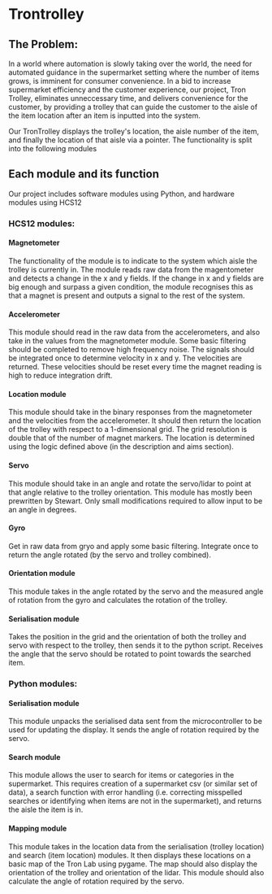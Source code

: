 # Trontrolley

## The Problem:
In a world where automation is slowly taking over the world, the need for automated guidance in the supermarket setting where the number of items grows, is imminent for consumer convenience. In a bid to increase supermarket efficiency and the customer experience, our project, Tron Trolley, eliminates unneccessary time, and delivers convenience for the customer, by providing a trolley that can guide the customer to the aisle of the item location after an item is inputted into the system.

Our TronTrolley displays the trolley's location, the aisle number of the item, and finally the location of that aisle via a pointer. The functionality
is split into the following modules


## Each module and its function
Our project includes software modules using Python, and hardware modules using HCS12

### HCS12 modules:

#### Magnetometer
The functionality of the module is to indicate to the system which aisle the trolley is currently in. The module reads raw data from the magentometer and detects a change in the x and y fields. If the change in x and y fields are big enough and surpass a given condition, the module recognises this as that a magnet is present and outputs a signal to the rest of the system.

#### Accelerometer
This module should read in the raw data from the accelerometers, and also take in the values from the magnetometer module. Some basic filtering should be completed to remove high frequency noise. The signals should be integrated once to determine velocity in x and y. The velocities are returned. These velocities should be reset every time the magnet reading is high to reduce integration drift.


#### Location module
This module should take in the binary responses from the magnetometer and the velocities from the accelerometer. It should then return the location of the trolley with respect to a 1-dimensional grid. The grid resolution is double that of the number of magnet markers. The location is determined using the logic defined above (in the description and aims section).

#### Servo
This module should take in an angle and rotate the servo/lidar to point at that angle relative to the trolley orientation.
This module has mostly been prewritten by Stewart. Only small modifications required to allow input to be an angle in degrees. 

#### Gyro
Get in raw data from gryo and apply some basic filtering. Integrate once to return the angle rotated (by the servo and trolley combined).


#### Orientation module
This module takes in the angle rotated by the servo and the measured angle of rotation from the gyro and calculates the rotation of the trolley.

#### Serialisation module
Takes the position in the grid and the orientation of both the trolley and servo with respect to the trolley, then sends it to the python script. Receives the angle that the servo should be rotated to point towards the searched item.

### Python modules:

#### Serialisation module
This module unpacks the serialised data sent from the microcontroller to be used for updating the display. It sends the angle of rotation required by the servo.

#### Search module
This module allows the user to search for items or categories in the supermarket. This requires creation of a supermarket csv (or similar set of data), a search function with error handling (i.e. correcting misspelled searches or identifying when items are not in the supermarket), and returns the aisle the item is in.

#### Mapping module
This module takes in the location data from the serialisation (trolley location) and search (item location) modules. It then displays these locations on a basic map of the Tron Lab using pygame. The map should also display the orientation of the trolley and orientation of the lidar. This module should also calculate the angle of rotation required by the servo.

